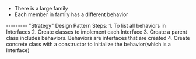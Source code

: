 - There is a large family
- Each member in family has a different behavior

--------- "Strategy" Design Pattern
Steps:
    1. To list all behaviors in Interfaces
    2. Create classes to implement each Interface
    3. Create a parent class includes behaviors. Behaviors are interfaces that are created
    4. Create concrete class with a constructor to initialize the behavior(which is a Interface)